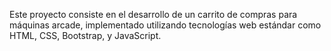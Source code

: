 Este proyecto consiste en el desarrollo de un carrito de compras para máquinas arcade, implementado utilizando tecnologías web estándar como HTML, CSS, Bootstrap, y JavaScript.